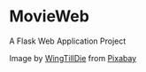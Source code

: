 # MovieWeb
A Flask Web Application Project

Image by <a href="https://pixabay.com/users/wingtilldie-3058071/?utm_source=link-attribution&utm_medium=referral&utm_campaign=image&utm_content=1577909">WingTillDie</a> from <a href="https://pixabay.com//?utm_source=link-attribution&utm_medium=referral&utm_campaign=image&utm_content=1577909">Pixabay</a>
